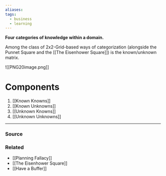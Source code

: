 ```yaml
---
aliases: 
tags:
  - business
  - learning
---
```

**Four categories of knowledge within a domain.**

Among the class of 2x2-Grid-based ways of categorization (alongside the Punnet Square and the [[The Eisenhower Square]]) is the known/unknown matrix. 

![[PNG20image.png]]

# Components

1. [[Known Knowns]] 
2. [[Known Unknowns]] 
3. [[Unknown Knowns]] 
4. [[Unknown Unknowns]] 

---

### Source


### Related
- [[Planning Fallacy]]
- [[The Eisenhower Square]]
- [[Have a Buffer]]